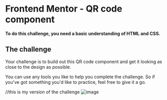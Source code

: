# Frontend Mentor - QR code component

**To do this challenge, you need a basic understanding of HTML and CSS.**

## The challenge

Your challenge is to build out this QR code component and get it looking as close to the design as possible.

You can use any tools you like to help you complete the challenge. So if you've got something you'd like to practice, feel free to give it a go.


//this is my version of the challenge
![image](https://user-images.githubusercontent.com/72318958/179423705-1aa4db48-243d-4adc-a259-dc1fcd967d41.png)
